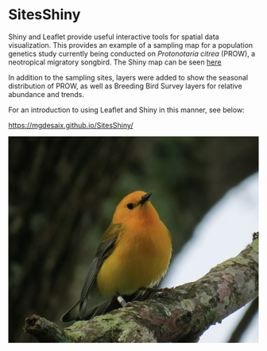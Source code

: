 # SitesShiny

Shiny and Leaflet provide useful interactive tools for spatial data visualization.  This provides an example of a sampling map for a population genetics study currently being conducted on *Protonotaria citrea* (PROW), a neotropical migratory songbird. The Shiny map can be seen [here](https://mgdesaix.shinyapps.io/sitesshiny/)

In addition to the sampling sites, layers were added to show the seasonal distribution of PROW, as well as Breeding Bird Survey layers for relative abundance and trends. 

For an introduction to using Leaflet and Shiny in this manner, see below:

https://mgdesaix.github.io/SitesShiny/

![A male *P. citrea* at Deep Bottom Park along the lower James River in Virginia](https://raw.githubusercontent.com/mgdesaix/SitesShiny/master/PROW.png)
